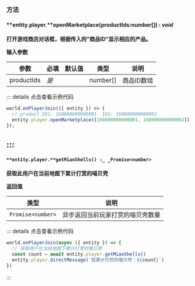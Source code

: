 
### **方法**

#### **entity.player.**openMarketplace(productIds:number[]) : _void_
**打开游戏商店对话框，根据传入的“商品ID”显示相应的产品。**

**输入参数**

| **参数** | **必填** | **默认值** | **类型** | **说明** |
| --- | --- | --- | --- | --- |
| productIds | _是_ | | number[] | 商品ID数组 |

::: details 点击查看示例代码
```javascript
world.onPlayerJoin(({ entity }) => {
  // product ID1: 160000000000001  ID2: 160000000000002  
  entity.player.openMarketplace([160000000000001, 160000000000002])
});
```
:::
---


#### `**entity.player.**getMiaoShells() :_ _Promise<number>`
**获取此用户在当前地图下累计打赏的喵贝壳**

**返回值**

| **类型** | **说明** |
| --- | --- |
| `Promise<number>` | 异步返回当前玩家打赏的喵贝壳数量 |

::: details 点击查看示例代码
```javascript
world.onPlayerJoin(async ({ entity }) => {
  // 获取用户在当前地图下累计打赏的喵贝壳
  const count = await entity.player.getMiaoShells()
  entity.player.directMessage(`我累计打赏的喵贝壳：${count}`)
})
```
:::